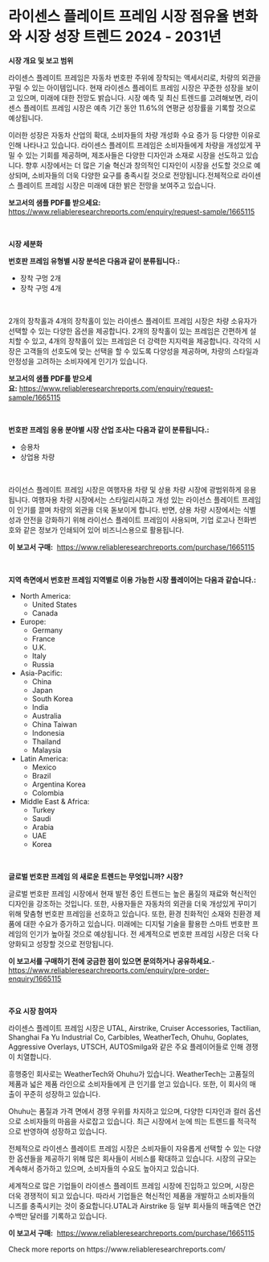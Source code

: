 <p><h1>라이센스 플레이트 프레임 시장 점유율 변화와 시장 성장 트렌드 2024 - 2031년</h1></p><p><strong>시장 개요 및 보고 범위</strong></p>
<p><p>라이센스 플레이트 프레임은 자동차 번호판 주위에 장착되는 액세서리로, 차량의 외관을 꾸밀 수 있는 아이템입니다. 현재 라이센스 플레이트 프레임 시장은 꾸준한 성장을 보이고 있으며, 미래에 대한 전망도 밝습니다. 시장 예측 및 최신 트렌드를 고려해보면, 라이센스 플레이트 프레임 시장은 예측 기간 동안 11.6%의 연평균 성장률을 기록할 것으로 예상됩니다. </p><p>이러한 성장은 자동차 산업의 확대, 소비자들의 차량 개성화 수요 증가 등 다양한 이유로 인해 나타나고 있습니다. 라이센스 플레이트 프레임은 소비자들에게 차량을 개성있게 꾸밀 수 있는 기회를 제공하며, 제조사들은 다양한 디자인과 소재로 시장을 선도하고 있습니다. 향후 시장에서는 더 많은 기술 혁신과 창의적인 디자인이 시장을 선도할 것으로 예상되며, 소비자들의 더욱 다양한 요구를 충족시킬 것으로 전망됩니다.전체적으로 라이센스 플레이트 프레임 시장은 미래에 대한 밝은 전망을 보여주고 있습니다.</p></p>
<p><strong>보고서의 샘플 PDF를 받으세요:</strong> <a href="https://www.reliableresearchreports.com/enquiry/request-sample/1665115">https://www.reliableresearchreports.com/enquiry/request-sample/1665115</a></p>
<p>&nbsp;</p>
<p><strong>시장 세분화</strong></p>
<p><strong>번호판 프레임 유형별 시장 분석은 다음과 같이 분류됩니다.:</strong></p>
<p><ul><li>장착 구멍 2개</li><li>장착 구멍 4개</li></ul></p>
<p>&nbsp;</p>
<p><p>2개의 장착홀과 4개의 장착홀이 있는 라이센스 플레이트 프레임 시장은 차량 소유자가 선택할 수 있는 다양한 옵션을 제공합니다. 2개의 장착홀이 있는 프레임은 간편하게 설치할 수 있고, 4개의 장착홀이 있는 프레임은 더 강력한 지지력을 제공합니다. 각각의 시장은 고객들의 선호도에 맞는 선택을 할 수 있도록 다양성을 제공하며, 차량의 스타일과 안정성을 고려하는 소비자에게 인기가 있습니다.</p></p>
<p><strong>보고서의 샘플 PDF를 받으세요:</strong>&nbsp;<a href="https://www.reliableresearchreports.com/enquiry/request-sample/1665115">https://www.reliableresearchreports.com/enquiry/request-sample/1665115</a></p>
<p>&nbsp;</p>
<p><strong> 번호판 프레임 응용 분야별 시장 산업 조사는 다음과 같이 분류됩니다.:</strong></p>
<p><ul><li>승용차</li><li>상업용 차량</li></ul></p>
<p>&nbsp;</p>
<p><p>라이선스 플레이트 프레임 시장은 여행자용 차량 및 상용 차량 시장에 광범위하게 응용됩니다. 여행자용 차량 시장에서는 스타일리시하고 개성 있는 라이선스 플레이트 프레임이 인기를 끌며 차량의 외관을 더욱 돋보이게 합니다. 반면, 상용 차량 시장에서는 식별성과 안전을 강화하기 위해 라이선스 플레이트 프레임이 사용되며, 기업 로고나 전화번호와 같은 정보가 인쇄되어 있어 비즈니스용으로 활용됩니다.</p></p>
<p><strong>이 보고서 구매:</strong>&nbsp; <a href="https://www.reliableresearchreports.com/purchase/1665115">https://www.reliableresearchreports.com/purchase/1665115</a></p>
<p>&nbsp;</p>
<p><strong>지역 측면에서 번호판 프레임 지역별로 이용 가능한 시장 플레이어는 다음과 같습니다.:</strong></p>
<p><ul>
    <li>
        North America:
        <ul>
            <li>United States</li>
            <li>Canada</li>
        </ul>
    </li>
    <li>
        Europe:
        <ul>
            <li>Germany</li>
            <li>France</li>
            <li>U.K.</li>
            <li>Italy</li>
            <li>Russia</li>
        </ul>
    </li>
    <li>
        Asia-Pacific:
        <ul>
            <li>China</li>
            <li>Japan</li>
            <li>South Korea</li>
            <li>India</li>
            <li>Australia</li>
            <li>China Taiwan</li>
            <li>Indonesia</li>
            <li>Thailand</li>
            <li>Malaysia</li>
        </ul>
    </li>
    <li>
        Latin America:
        <ul>
            <li>Mexico</li>
            <li>Brazil</li>
            <li>Argentina Korea</li>
            <li>Colombia</li>
        </ul>
    </li>
    <li>
        Middle East & Africa:
        <ul>
            <li>Turkey</li>
            <li>Saudi</li>
            <li>Arabia</li>
            <li>UAE</li>
            <li>Korea</li>
        </ul>
    </li>
    </ul></p>
<p>&nbsp;</p>
<p><strong>글로벌 번호판 프레임 의 새로운 트렌드는 무엇입니까? 시장?</strong></p>
<p><p>글로벌 번호판 프레임 시장에서 현재 발전 중인 트렌드는 높은 품질의 재료와 혁신적인 디자인을 강조하는 것입니다. 또한, 사용자들은 자동차의 외관을 더욱 개성있게 꾸미기 위해 맞춤형 번호판 프레임을 선호하고 있습니다. 또한, 환경 친화적인 소재와 친환경 제품에 대한 수요가 증가하고 있습니다. 미래에는 디지털 기술을 활용한 스마트 번호판 프레임의 인기가 높아질 것으로 예상됩니다. 전 세계적으로 번호판 프레임 시장은 더욱 다양화되고 성장할 것으로 전망됩니다.</p></p>
<p><strong>이 보고서를 구매하기 전에 궁금한 점이 있으면 문의하거나 공유하세요.</strong>- <a href="https://www.reliableresearchreports.com/enquiry/pre-order-enquiry/1665115">https://www.reliableresearchreports.com/enquiry/pre-order-enquiry/1665115</a></p>
<p>&nbsp;</p>
<p><strong>주요 시장 참여자</strong></p>
<p><p>라이센스 플레이트 프레임 시장은 UTAL, Airstrike, Cruiser Accessories, Tactilian, Shanghai Fa Yu Industrial Co, Carbibles, WeatherTech, Ohuhu, Goplates, Aggressive Overlays, UTSCH, AUTOSmilga와 같은 주요 플레이어들로 인해 경쟁이 치열합니다.</p><p>흥행중인 회사로는 WeatherTech와 Ohuhu가 있습니다. WeatherTech는 고품질의 제품과 넓은 제품 라인으로 소비자들에게 큰 인기를 얻고 있습니다. 또한, 이 회사의 매출이 꾸준히 성장하고 있습니다.</p><p>Ohuhu는 품질과 가격 면에서 경쟁 우위를 차지하고 있으며, 다양한 디자인과 컬러 옵션으로 소비자들의 마음을 사로잡고 있습니다. 최근 시장에서 눈에 띄는 트렌드를 적극적으로 반영하여 성장하고 있습니다.</p><p>전체적으로 라이센스 플레이트 프레임 시장은 소비자들이 자유롭게 선택할 수 있는 다양한 옵션들을 제공하기 위해 많은 회사들이 서비스를 확대하고 있습니다. 시장의 규모는 계속해서 증가하고 있으며, 소비자들의 수요도 높아지고 있습니다.</p><p>세계적으로 많은 기업들이 라이센스 플레이트 프레임 시장에 진입하고 있으며, 시장은 더욱 경쟁적이 되고 있습니다. 따라서 기업들은 혁신적인 제품을 개발하고 소비자들의 니즈를 충족시키는 것이 중요합니다.UTAL과 Airstrike 등 일부 회사들의 매출액은 연간 수백만 달러를 기록하고 있습니다.</p></p>
<p><strong>이 보고서 구매:</strong>&nbsp;&nbsp;<a href="https://www.reliableresearchreports.com/purchase/1665115">https://www.reliableresearchreports.com/purchase/1665115</a></p>
<p>Check more reports on https://www.reliableresearchreports.com/</p>
